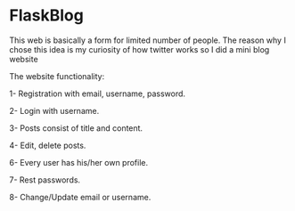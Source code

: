 # FlaskBlog
This web is basically a form for limited number of people. The reason why I chose this idea is my curiosity of how twitter works so I did a mini blog website

The website functionality:

1- Registration with email, username, password.

2- Login with username.

3- Posts consist of title and content.

4- Edit, delete posts.

6- Every user has his/her own profile.

7- Rest passwords.

8- Change/Update email or username.

